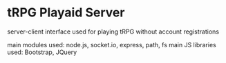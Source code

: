 # tRPG Playaid Server
server-client interface used for playing tRPG without account registrations

main modules used: node.js, socket.io, express, path, fs
main JS libraries used: Bootstrap, JQuery
